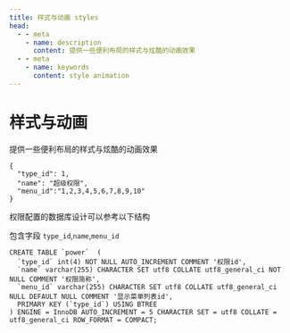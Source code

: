 ```yaml
---
title: 样式与动画 styles
head:
  - - meta
    - name: description
      content: 提供一些便利布局的样式与炫酷的动画效果
  - - meta
    - name: keywords
      content: style animation
---
```


# 样式与动画

提供一些便利布局的样式与炫酷的动画效果

```json{2}
{
  "type_id": 1,
  "name": "超级权限",
  "menu_id":"1,2,3,4,5,6,7,8,9,10"
}
```

权限配置的数据库设计可以参考以下结构

包含字段 `type_id`,`name`,`menu_id`

```sql{2-4}
CREATE TABLE `power`  (
  `type_id` int(4) NOT NULL AUTO_INCREMENT COMMENT '权限id',
  `name` varchar(255) CHARACTER SET utf8 COLLATE utf8_general_ci NOT NULL COMMENT '权限简称',
  `menu_id` varchar(255) CHARACTER SET utf8 COLLATE utf8_general_ci NULL DEFAULT NULL COMMENT '显示菜单列表id',
  PRIMARY KEY (`type_id`) USING BTREE
) ENGINE = InnoDB AUTO_INCREMENT = 5 CHARACTER SET = utf8 COLLATE = utf8_general_ci ROW_FORMAT = COMPACT;
```
